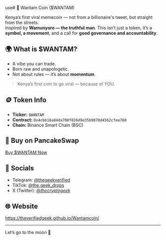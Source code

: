 use# 🚀 Wantam Coin ($WANTAM)

Kenya’s first viral memecoin — not from a billionaire's tweet, but straight from the streets.  
Inspired by **Wamunyoro — the truthful man**. This isn’t just a token, it’s a **symbol, a movement**, and a call for **good governance and accountability**.

## 🌍 What is $WANTAM?
- A vibe you can trade.
- Born raw and unapologetic.
- Not about rules — it’s about **momentum**.

> Kenya’s first coin to go viral — because of YOU.

## 🪙 Token Info
- **Ticker:** `$WANTAM`
- **Contract:** `0x4cbb18a84da700f026d9e35b9070d4562cfee760`
- **Chain:** Binance Smart Chain (BSC)

## 🛒 Buy on PancakeSwap
[Buy $WANTAM Now](https://pancakeswap.finance/swap?outputCurrency=0x4cbb18a84da700f026d9e35b9070d4562cfee760)

## 📱 Socials
- Telegram: [@thegeekverified](https://t.me/thegeekverified)
- TikTok: [@the.geek_drops](https://tiktok.com/@the.geek_drops)
- X (Twitter): [@_thecryptogeek_](https://x.com/_thecryptogeek_?t=FZLQhiRlZ22-icrXlbWC6A&s=09)

## 🌐 Website
https://theverifiedgeek.github.io/Wantamcoin/

---

Let’s go to the moon 🚀
